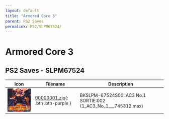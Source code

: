 ```yaml
---
layout: default
title: "Armored Core 3"
parent: PS2 Saves
permalink: PS2/SLPM67524/
---
```

# Armored Core 3

## PS2 Saves - SLPM67524

| Icon | Filename | Description |
|------|----------|-------------|
| ![Armored Core 3](icon0.png) | [00000001.zip](00000001.zip){: .btn .btn-purple } | BKSLPM-67524S00: AC3 No.1  SORTIE:002 (1_AC3_No_1___745312.max) |
